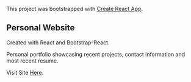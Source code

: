 This project was bootstrapped with [Create React App](https://github.com/facebookincubator/create-react-app).

## Personal Website

Created with React and Bootstrap-React.

Personal portfolio showcasing recent projects, contact information and most recent resume.

Visit Site [Here](https://anthonygreenwell.herokuapp.com).
